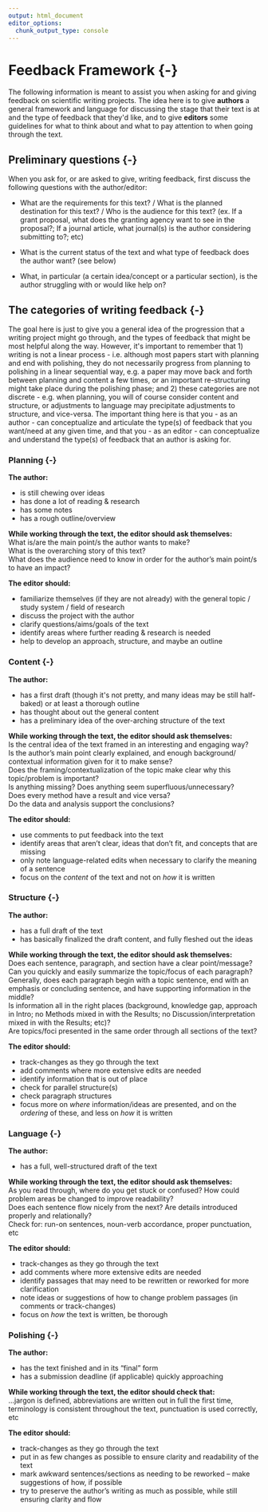 ```yaml
---
output: html_document
editor_options:
  chunk_output_type: console
---
```




# Feedback Framework {-}

The following information is meant to assist you when asking for and giving feedback on scientific writing projects. The idea here is to give **authors** a general framework and language for discussing the stage that their text is at and the type of feedback that they'd like, and to give **editors** some guidelines for what to think about and what to pay attention to when going through the text.

## Preliminary questions {-} 

When you ask for, or are asked to give, writing feedback, first discuss the following questions with the author/editor:

* What are the requirements for this text? / What is the planned destination for this text? / Who is the audience for this text?
(ex. If a grant proposal, what does the granting agency want to see in the proposal?; If a journal article, what journal(s) is the author considering submitting to?; etc)

* What is the current status of the text and what type of feedback does the author want?
(see  below)

* What, in particular (a certain idea/concept or a particular section), is the author struggling with or would like help on?


## The categories of writing feedback {-} 

The goal here is just to give you a general idea of the progression that a writing project might go through, and the types of feedback that might be most helpful along the way. However, it's important to remember that 1) writing is not a linear process - i.e. although most papers start with planning and end with polishing, they do not necessarily progress from planning to polishing in a linear sequential way, e.g. a paper may move back and forth between planning and content a few times, or an important re-structuring might take place during the polishing phase; and 2) these categories are not discrete - e.g. when planning, you will of course consider content and structure, or adjustments to language may precipitate adjustments to structure, and vice-versa. The important thing here is that you - as an author - can conceptualize and articulate the type(s) of feedback that you want/need at any given time, and that you - as an editor - can conceptualize and understand the type(s) of feedback that an author is asking for.


### Planning {-} 

**The author:**  
- is still chewing over ideas  
- has done a lot of reading & research  
- has some notes  
- has a rough outline/overview  

**While working through the text, the editor should ask themselves:**  
What is/are the main point/s the author wants to make?  
What is the overarching story of this text?   
What does the audience need to know in order for the author’s main point/s to have an impact?  

**The editor should:**  
- familiarize themselves (if they are not already) with the general topic / study system / field of research  
- discuss the project with the author  
- clarify questions/aims/goals of the text  
- identify areas where further reading & research is needed  
- help to develop an approach, structure, and maybe an outline  
  
### Content {-} 

**The author:**  
- has a first draft (though it's not pretty, and many ideas may be still half-baked) or at least a thorough outline   
- has thought about out the general content   
- has a preliminary idea of the over-arching structure of the text  

**While working through the text, the editor should ask themselves:**  
Is the central idea of the text framed in an interesting and engaging way?   
Is the author’s main point clearly explained, and enough background/ contextual information given for it to make sense?  
Does the framing/contextualization of the topic make clear why this topic/problem is important?  
Is anything missing? Does anything seem superfluous/unnecessary?  
Does every method have a result and vice versa?  
Do the data and analysis support the conclusions?  
  
**The editor should:**  
- use comments to put feedback into the text  
- identify areas that aren’t clear, ideas that don’t fit, and concepts that are missing  
- only note language-related edits when necessary to clarify the meaning of a sentence  
- focus on the *content* of the text and not on *how* it is written  

### Structure {-} 

**The author:**  
- has a full draft of the text  
- has basically finalized the draft content, and fully fleshed out the ideas  

**While working through the text, the editor should ask themselves:**  
Does each sentence, paragraph, and section have a clear point/message?  
Can you quickly and easily summarize the topic/focus of each paragraph?  
Generally, does each paragraph begin with a topic sentence, end with an emphasis or concluding sentence, and have supporting information in the middle?  
Is information all in the right places (background, knowledge gap, approach in Intro; no Methods mixed in with the Results; no Discussion/interpretation mixed in with the Results; etc)?  
Are topics/foci presented in the same order through all sections of the text?  

**The editor should:**  
- track-changes as they go through the text  
- add comments where more extensive edits are needed  
- identify information that is out of place  
- check for parallel structure(s)  
- check paragraph structures  
- focus more on *where* information/ideas are presented, and on the *ordering* of these, and less on *how* it is written  


### Language {-} 

**The author:**  
- has a full, well-structured draft of the text  

**While working through the text, the editor should ask themselves:**  
As you read through, where do you get stuck or confused?
How could problem areas be changed to improve readability?  
Does each sentence flow nicely from the next? Are details introduced properly and relationally?  
Check for: run-on sentences, noun-verb accordance, proper punctuation, etc  

**The editor should:**  
- track-changes as they go through the text  
- add comments where more extensive edits are needed  
- identify passages that may need to be rewritten or reworked for more clarification  
- note ideas or suggestions of how to change problem passages (in comments or track-changes)  
- focus on *how* the text is written, be thorough  


### Polishing {-} 

**The author:**  
- has the text finished and in its “final” form  
- has a submission deadline (if applicable) quickly approaching  

**While working through the text, the editor should check that:**  
...jargon is defined, abbreviations are written out in full the first time, terminology is consistent throughout the text, punctuation is used correctly, etc  

**The editor should:**  
- track-changes as they go through the text  
- put in as few changes as possible to ensure clarity and readability of the text  
- mark awkward sentences/sections as needing to be reworked – make suggestions of how, if possible  
- try to preserve the author’s writing as much as possible, while still ensuring clarity and flow  

